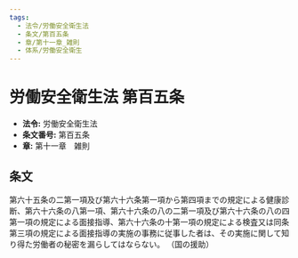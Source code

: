 ```yaml
---
tags:
  - 法令/労働安全衛生法
  - 条文/第百五条
  - 章/第十一章_雑則
  - 体系/労働安全衛生
---
```

# 労働安全衛生法 第百五条

- **法令:** 労働安全衛生法
- **条文番号:** 第百五条
- **章:** 第十一章　雑則

## 条文
第六十五条の二第一項及び第六十六条第一項から第四項までの規定による健康診断、第六十六条の八第一項、第六十六条の八の二第一項及び第六十六条の八の四第一項の規定による面接指導、第六十六条の十第一項の規定による検査又は同条第三項の規定による面接指導の実施の事務に従事した者は、その実施に関して知り得た労働者の秘密を漏らしてはならない。
（国の援助）


